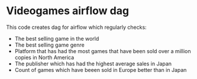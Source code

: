 # Videogames airflow dag

This code creates dag for airflow which regularly checks:
- The best selling game in the world
- The best selling game genre
- Platform that has had the most games that have been sold over a million copies in North America
- The publisher which has had the highest average sales in Japan
- Count of games which have beeen sold in Europe better than in Japan
